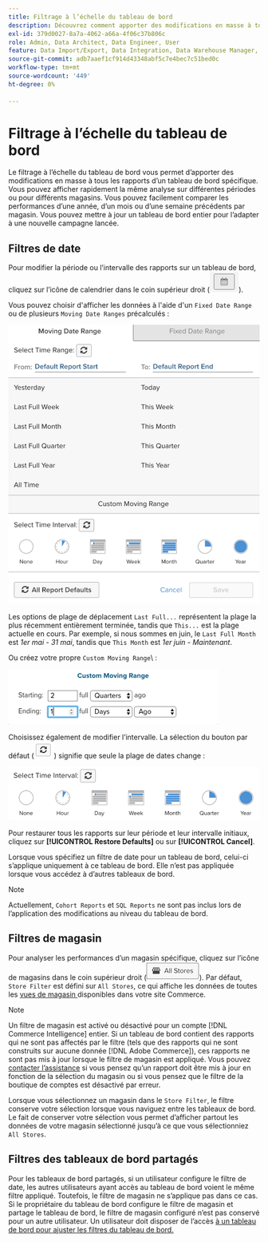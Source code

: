 ```yaml
---
title: Filtrage à l’échelle du tableau de bord
description: Découvrez comment apporter des modifications en masse à tous les rapports d’un tableau de bord spécifique.
exl-id: 379d0027-8a7a-4062-a66a-4f06c37b806c
role: Admin, Data Architect, Data Engineer, User
feature: Data Import/Export, Data Integration, Data Warehouse Manager, Commerce Tables
source-git-commit: adb7aaef1cf914d43348abf5c7e4bec7c51bed0c
workflow-type: tm+mt
source-wordcount: '449'
ht-degree: 0%

---
```


# Filtrage à l’échelle du tableau de bord

Le filtrage à l’échelle du tableau de bord vous permet d’apporter des modifications en masse à tous les rapports d’un tableau de bord spécifique. Vous pouvez afficher rapidement la même analyse sur différentes périodes ou pour différents magasins. Vous pouvez facilement comparer les performances d’une année, d’un mois ou d’une semaine précédents par magasin. Vous pouvez mettre à jour un tableau de bord entier pour l’adapter à une nouvelle campagne lancée.

## Filtres de date

Pour modifier la période ou l’intervalle des rapports sur un tableau de bord, cliquez sur l’icône de calendrier dans le coin supérieur droit (![calendrier](../../assets/calendar-button.png)).

Vous pouvez choisir d&#39;afficher les données à l&#39;aide d&#39;un `Fixed Date Range` ou de plusieurs `Moving Date Ranges` précalculés :

![déplacement de plages de dates](../../assets/moving_date_ranges.png)

Les options de plage de déplacement `Last Full...` représentent la plage la plus récemment entièrement terminée, tandis que `This...` est la plage actuelle en cours. Par exemple, si nous sommes en juin, le `Last Full Month` est _1er mai - 31 mai_, tandis que `This Month` est _1er juin - Maintenant_.

Ou créez votre propre `Custom Moving Range`\ :

![plage de déplacement personnalisée](../../assets/custom-moving-range.png)

Choisissez également de modifier l’intervalle. La sélection du bouton par défaut (![valeur par défaut de l’intervalle de temps](../../assets/time_interval_default.png)) signifie que seule la plage de dates change :

![intervalle de temps](../../assets/time_interval.png)

Pour restaurer tous les rapports sur leur période et leur intervalle initiaux, cliquez sur **[!UICONTROL Restore Defaults]** ou sur **[!UICONTROL Cancel]**.

Lorsque vous spécifiez un filtre de date pour un tableau de bord, celui-ci s’applique uniquement à ce tableau de bord. Elle n’est pas appliquée lorsque vous accédez à d’autres tableaux de bord.

>[!NOTE]
>
>Actuellement, `Cohort Reports` et `SQL Reports` ne sont pas inclus lors de l’application des modifications au niveau du tableau de bord.

## Filtres de magasin

Pour analyser les performances d’un magasin spécifique, cliquez sur l’icône de magasins dans le coin supérieur droit (![Filtre de magasin](../../assets/store-filter.png)). Par défaut, `Store Filter` est défini sur `All Stores`, ce qui affiche les données de toutes les [ vues de magasin ](https://experienceleague.adobe.com/docs/commerce-admin/stores-sales/site-store/store-views.html?lang=fr) disponibles dans votre site Commerce.

>[!NOTE]
>
>Un filtre de magasin est activé ou désactivé pour un compte [!DNL Commerce Intelligence] entier. Si un tableau de bord contient des rapports qui ne sont pas affectés par le filtre (tels que des rapports qui ne sont construits sur aucune donnée [!DNL Adobe Commerce]), ces rapports ne sont pas mis à jour lorsque le filtre de magasin est appliqué. Vous pouvez [contacter l’assistance](https://experienceleague.adobe.com/docs/commerce-knowledge-base/kb/troubleshooting/miscellaneous/mbi-service-policies.html?lang=fr) si vous pensez qu’un rapport doit être mis à jour en fonction de la sélection du magasin ou si vous pensez que le filtre de la boutique de comptes est désactivé par erreur.

Lorsque vous sélectionnez un magasin dans le `Store Filter`, le filtre conserve votre sélection lorsque vous naviguez entre les tableaux de bord. Le fait de conserver votre sélection vous permet d’afficher partout les données de votre magasin sélectionné jusqu’à ce que vous sélectionniez `All Stores`.

## Filtres des tableaux de bord partagés

Pour les tableaux de bord partagés, si un utilisateur configure le filtre de date, les autres utilisateurs ayant accès au tableau de bord voient le même filtre appliqué. Toutefois, le filtre de magasin ne s’applique pas dans ce cas. Si le propriétaire du tableau de bord configure le filtre de magasin et partage le tableau de bord, le filtre de magasin configuré n’est pas conservé pour un autre utilisateur. Un utilisateur doit disposer de l’accès [ à un tableau de bord pour ajuster les filtres du tableau de bord.](../../data-user/dashboards/share-dashboard-with-users.md)

